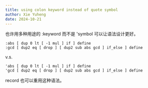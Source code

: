 ```yaml
---
title: using colon keyword instead of quote symbol
author: Xie Yuheng
date: 2024-10-21
---
```


也许用多种用途的 :keyword 而不是 'symbol 可以让语法设计更好。

```
:abs [ dup 0 lt [ -1 mul ] if ] define
:gcd [ dup2 eq [ drop ] [ dup2 sub abs gcd ] if_else ] define
```

v.s.

```
'abs [ dup 0 lt [ -1 mul ] if ] define
'gcd [ dup2 eq [ drop ] [ dup2 sub abs gcd ] if_else ] define
```

record 也可以重用这种语法。
